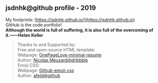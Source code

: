 ## jsdnhk@github profile - 2019

My footprints: [https://jsdnhk.github.io/](https://jsdnhk.github.io) \
GitHub is the code portfolio! \
**Although the world is full of suffering, it is also full of the overcoming of it.——Helen Keller**

> Thanks to and Supported by: \
> Free and open-source HTML template: \
> Webpage: [OnePageLove-minimal-resume][ogl-resume] \
> Author: [Nicolas Meuzard@dribbble][nm@db] \
> Emoji CSS: \
> Webpage: [Github-emoji-css][gh-emoji] \
> Author: [afeld@github][afeld@gh]

[jsdnhk-github]: <jsdnhk.github.io>
[ogl-resume]: <https://onepagelove.com/minimal-resume>
[nm@db]: <https://dribbble.com/NicolasMzrd>
[gh-emoji]: <https://afeld.github.io/emoji-css/>
[afeld@gh]: <https://github.com/afeld>
